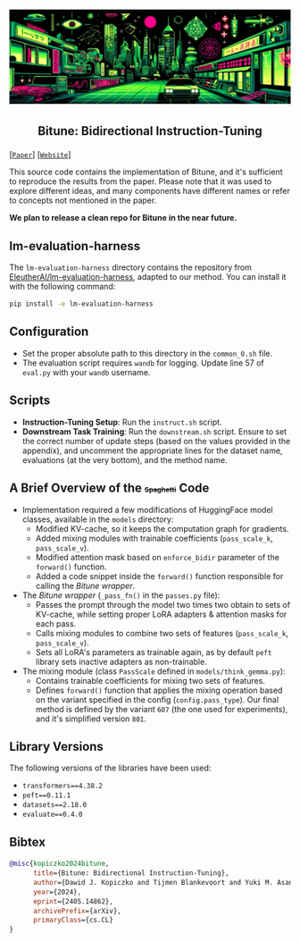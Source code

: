 <h1 align="center"> 
    <img src="./imgs/header.jpg" width="600">
</h1>
<h2 align="center">
    <p>Bitune: Bidirectional Instruction-Tuning</p>
</h2>

[[`Paper`](https://arxiv.org/abs/2405.14862)] [[`Website`](https://dkopi.github.io/bitune/)]

This source code contains the implementation of Bitune, and it's sufficient to reproduce the results from the paper. Please note that it was used to explore different ideas, and many components have different names or refer to concepts not mentioned in the paper.

**We plan to release a clean repo for Bitune in the near future.**

## lm-evaluation-harness

The `lm-evaluation-harness` directory contains the repository from [EleutherAI/lm-evaluation-harness](https://github.com/EleutherAI/lm-evaluation-harness), adapted to our method. You can install it with the following command:

```bash
pip install -e lm-evaluation-harness
```

## Configuration

- Set the proper absolute path to this directory in the `common_0.sh` file.
- The evaluation script requires `wandb` for logging. Update line 57 of `eval.py` with your `wandb` username.

## Scripts

- **Instruction-Tuning Setup**: Run the `instruct.sh` script.
- **Downstream Task Training**: Run the `downstream.sh` script. Ensure to set the correct number of update steps (based on the values provided in the appendix), and uncomment the appropriate lines for the dataset name, evaluations (at the very bottom), and the method name.

## A Brief Overview of the <span style="font-size:12px;text-decoration: line-through;">Spaghetti</span> Code

- Implementation required a few modifications of HuggingFace model classes, available in the `models` directory:
  - Modified KV-cache, so it keeps the computation graph for gradients.
  - Added mixing modules with trainable coefficients (`pass_scale_k`, `pass_scale_v`).
  - Modified attention mask based on `enforce_bidir` parameter of the `forward()` function.
  - Added a code snippet inside the `forward()` function responsible for calling the _Bitune wrapper_.
- The _Bitune wrapper_ (`_pass_fn()` in the `passes.py` file):
  - Passes the prompt through the model two times two obtain to sets of KV-cache, while setting proper LoRA adapters & attention masks for each pass.
  - Calls mixing modules to combine two sets of features (`pass_scale_k`, `pass_scale_v`).
  - Sets all LoRA's parameters as trainable again, as by default `peft` library sets inactive adapters as non-trainable.
- The mixing module (class `PassScale` defined in `models/think_gemma.py`):
  - Contains trainable coefficients for mixing two sets of features.
  - Defines `forward()` function that applies the mixing operation based on the variant specified in the config (`config.pass_type`). Our final method is defined by the variant `607` (the one used for experiments), and it's simplified version `801`.

## Library Versions

The following versions of the libraries have been used:

- `transformers==4.38.2`
- `peft==0.11.1`
- `datasets==2.18.0`
- `evaluate==0.4.0`

## Bibtex

```bibtex
@misc{kopiczko2024bitune,
      title={Bitune: Bidirectional Instruction-Tuning},
      author={Dawid J. Kopiczko and Tijmen Blankevoort and Yuki M. Asano},
      year={2024},
      eprint={2405.14862},
      archivePrefix={arXiv},
      primaryClass={cs.CL}
}
```
